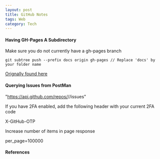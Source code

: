 ```yaml
---
layout: post
title: GitHub Notes
tags: Web
category: Tech
---
```


#### Having GH-Pages A Subdirectory ####

Make sure you do not currently have a gh-pages branch

~~~
git subtree push --prefix docs origin gh-pages // Replace 'docs' by your folder name
~~~

[Orignally found here](http://gsferreira.com/archive/2014/06/update-github-pages-using-a-project-subfolder/)  

#### Querying Issues from PostMan

"https://api.github.com/repos/<repo-owner>/<repo-name>/issues"

If you have 2FA enabled, add the following header with your current 2FA code

X-GitHub-OTP

Increase number of items in page response

per_page=100000

#### References ####

